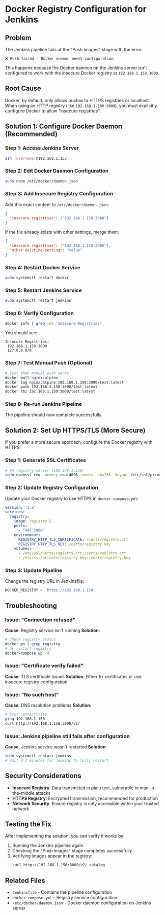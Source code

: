 # Docker Registry Configuration for Jenkins

## Problem
The Jenkins pipeline fails at the "Push Images" stage with the error:
```
❌ Push failed - Docker daemon needs configuration
```

This happens because the Docker daemon on the Jenkins server isn't configured to work with the insecure Docker registry at `192.168.1.150:3000`.

## Root Cause
Docker, by default, only allows pushes to HTTPS registries or localhost. When using an HTTP registry (like `192.168.1.150:3000`), you must explicitly configure Docker to allow "insecure registries".

## Solution 1: Configure Docker Daemon (Recommended)

### Step 1: Access Jenkins Server
```bash
ssh [username]@192.168.1.153
```

### Step 2: Edit Docker Daemon Configuration
```bash
sudo nano /etc/docker/daemon.json
```

### Step 3: Add Insecure Registry Configuration
Add this exact content to `/etc/docker/daemon.json`:
```json
{
  "insecure-registries": ["192.168.1.150:3000"]
}
```

If the file already exists with other settings, merge them:
```json
{
  "insecure-registries": ["192.168.1.150:3000"],
  "other-existing-setting": "value"
}
```

### Step 4: Restart Docker Service
```bash
sudo systemctl restart docker
```

### Step 5: Restart Jenkins Service
```bash
sudo systemctl restart jenkins
```

### Step 6: Verify Configuration
```bash
docker info | grep -A5 "Insecure Registries"
```

You should see:
```
Insecure Registries:
 192.168.1.150:3000
 127.0.0.0/8
```

### Step 7: Test Manual Push (Optional)
```bash
# Test that manual push works
docker pull nginx:alpine
docker tag nginx:alpine 192.168.1.150:3000/test:latest
docker push 192.168.1.150:3000/test:latest
docker rmi 192.168.1.150:3000/test:latest
```

### Step 8: Re-run Jenkins Pipeline
The pipeline should now complete successfully.

## Solution 2: Set Up HTTPS/TLS (More Secure)

If you prefer a more secure approach, configure the Docker registry with HTTPS:

### Step 1: Generate SSL Certificates
```bash
# On registry server (192.168.1.150)
sudo openssl req -newkey rsa:4096 -nodes -sha256 -keyout /etc/ssl/private/registry.key -x509 -days 365 -out /etc/ssl/certs/registry.crt
```

### Step 2: Update Registry Configuration
Update your Docker registry to use HTTPS in `docker-compose.yml`:
```yaml
version: '3.8'
services:
  registry:
    image: registry:2
    ports:
      - "443:5000"
    environment:
      REGISTRY_HTTP_TLS_CERTIFICATE: /certs/registry.crt
      REGISTRY_HTTP_TLS_KEY: /certs/registry.key
    volumes:
      - /etc/ssl/certs/registry.crt:/certs/registry.crt
      - /etc/ssl/private/registry.key:/certs/registry.key
```

### Step 3: Update Pipeline
Change the registry URL in Jenkinsfile:
```groovy
DOCKER_REGISTRY = 'https://192.168.1.150'
```

## Troubleshooting

### Issue: "Connection refused"
**Cause**: Registry service isn't running
**Solution**: 
```bash
# Check registry status
docker ps | grep registry
# Or restart registry
docker-compose up -d
```

### Issue: "Certificate verify failed"
**Cause**: TLS certificate issues
**Solution**: Either fix certificates or use insecure registry configuration

### Issue: "No such host"
**Cause**: DNS resolution problems
**Solution**: 
```bash
# Test connectivity
ping 192.168.1.150
curl http://192.168.1.150:3000/v2/
```

### Issue: Jenkins pipeline still fails after configuration
**Cause**: Jenkins service wasn't restarted
**Solution**:
```bash
sudo systemctl restart jenkins
# Wait 2-3 minutes for Jenkins to fully restart
```

## Security Considerations

- **Insecure Registry**: Data transmitted in plain text, vulnerable to man-in-the-middle attacks
- **HTTPS Registry**: Encrypted transmission, recommended for production
- **Network Security**: Ensure registry is only accessible within your trusted network

## Testing the Fix

After implementing the solution, you can verify it works by:

1. Running the Jenkins pipeline again
2. Checking the "Push Images" stage completes successfully
3. Verifying images appear in the registry:
   ```bash
   curl http://192.168.1.150:3000/v2/_catalog
   ```

## Related Files
- `Jenkinsfile` - Contains the pipeline configuration
- `docker-compose.yml` - Registry service configuration
- `/etc/docker/daemon.json` - Docker daemon configuration on Jenkins server
